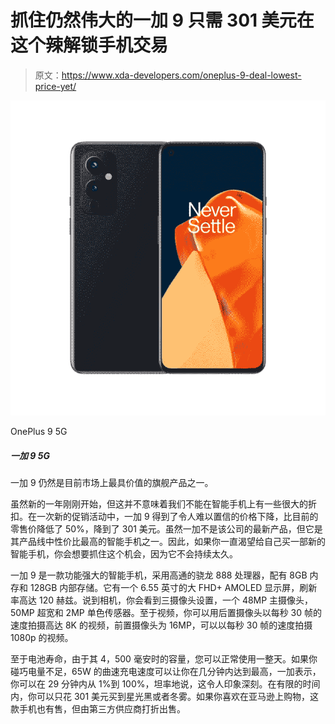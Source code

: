 # 抓住仍然伟大的一加 9 只需 301 美元在这个辣解锁手机交易

> 原文：<https://www.xda-developers.com/oneplus-9-deal-lowest-price-yet/>

 <picture>![The OnePlus 9 continues to remain one of the best value flagships on the market right now.](img/7c85b8f3c2206de5db4ba7d6b65b94f6.png)</picture> 

OnePlus 9 5G

##### 一加 9 5G

一加 9 仍然是目前市场上最具价值的旗舰产品之一。

虽然新的一年刚刚开始，但这并不意味着我们不能在智能手机上有一些很大的折扣。在一次新的促销活动中，一加 9 得到了令人难以置信的价格下降，比目前的零售价降低了 50%，降到了 301 美元。虽然一加不是该公司的最新产品，但它是其产品线中性价比最高的智能手机之一。因此，如果你一直渴望给自己买一部新的智能手机，你会想要抓住这个机会，因为它不会持续太久。

一加 9 是一款功能强大的智能手机，采用高通的骁龙 888 处理器，配有 8GB 内存和 128GB 内部存储。它有一个 6.55 英寸的大 FHD+ AMOLED 显示屏，刷新率高达 120 赫兹。说到相机，你会看到三摄像头设置，一个 48MP 主摄像头，50MP 超宽和 2MP 单色传感器。至于视频，你可以用后置摄像头以每秒 30 帧的速度拍摄高达 8K 的视频，前置摄像头为 16MP，可以以每秒 30 帧的速度拍摄 1080p 的视频。

至于电池寿命，由于其 4，500 毫安时的容量，您可以正常使用一整天。如果你碰巧电量不足，65W 的曲速充电速度可以让你在几分钟内达到最高，一加表示，你可以在 29 分钟内从 1%到 100%，坦率地说，这令人印象深刻。在有限的时间内，你可以只花 301 美元买到星光黑或者冬雾。如果你喜欢在亚马逊上购物，这款手机也有售，但由第三方供应商打折出售。